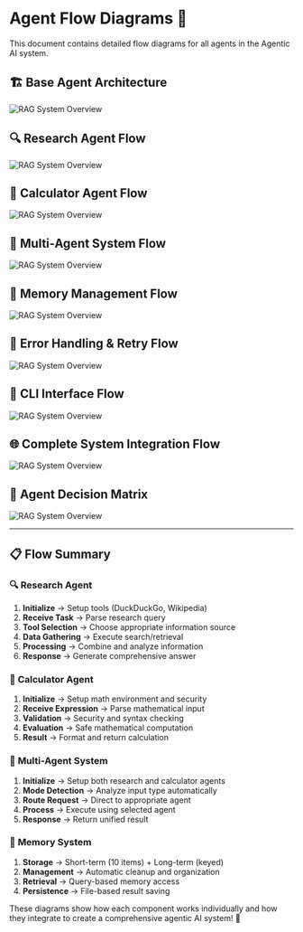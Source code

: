 # Agent Flow Diagrams 🔄

This document contains detailed flow diagrams for all agents in the Agentic AI system.

## 🏗️ Base Agent Architecture

![RAG System Overview](./images/Base-Agent.png)

## 🔍 Research Agent Flow

![RAG System Overview](./images/Research-Agent.png)

## 🧮 Calculator Agent Flow

![RAG System Overview](./images/Calculator-Agent.png)

## 🤖 Multi-Agent System Flow

![RAG System Overview](./images/Multi-Agent.png)

## 🧠 Memory Management Flow

![RAG System Overview](./images/Memory-Agent.png)

## 🔄 Error Handling & Retry Flow

![RAG System Overview](./images/Error-Handling.png)

## 📱 CLI Interface Flow

![RAG System Overview](./images/CLI.png)

## 🌐 Complete System Integration Flow

![RAG System Overview](./images/Complete-System.png)

## 🎯 Agent Decision Matrix

![RAG System Overview](./images/AgentDecision.png)

---

## 📋 Flow Summary

### 🔍 **Research Agent**
1. **Initialize** → Setup tools (DuckDuckGo, Wikipedia)
2. **Receive Task** → Parse research query
3. **Tool Selection** → Choose appropriate information source
4. **Data Gathering** → Execute search/retrieval
5. **Processing** → Combine and analyze information
6. **Response** → Generate comprehensive answer

### 🧮 **Calculator Agent**
1. **Initialize** → Setup math environment and security
2. **Receive Expression** → Parse mathematical input
3. **Validation** → Security and syntax checking
4. **Evaluation** → Safe mathematical computation
5. **Result** → Format and return calculation

### 🤖 **Multi-Agent System**
1. **Initialize** → Setup both research and calculator agents
2. **Mode Detection** → Analyze input type automatically
3. **Route Request** → Direct to appropriate agent
4. **Process** → Execute using selected agent
5. **Response** → Return unified result

### 🧠 **Memory System**
1. **Storage** → Short-term (10 items) + Long-term (keyed)
2. **Management** → Automatic cleanup and organization
3. **Retrieval** → Query-based memory access
4. **Persistence** → File-based result saving

These diagrams show how each component works individually and how they integrate to create a comprehensive agentic AI system! 🚀 